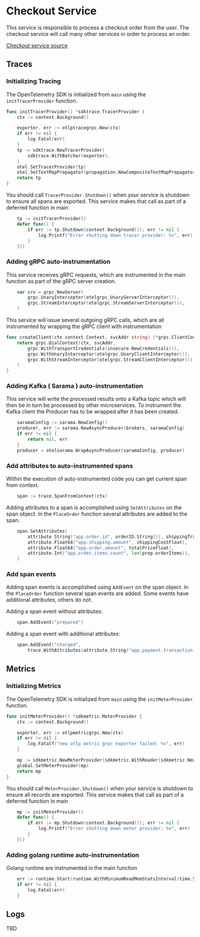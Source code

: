 # Checkout Service

This service is responsible to process a checkout order from the user. The
checkout service will call many other services in order to process an order.

[Checkout service source](../../src/checkoutservice/)

## Traces

### Initializing Tracing

The OpenTelemetry SDK is initialized from `main` using the `initTracerProvider`
function.

```go
func initTracerProvider() *sdktrace.TracerProvider {
    ctx := context.Background()

    exporter, err := otlptracegrpc.New(ctx)
    if err != nil {
        log.Fatal(err)
    }
    tp := sdktrace.NewTracerProvider(
        sdktrace.WithBatcher(exporter),
    )
    otel.SetTracerProvider(tp)
    otel.SetTextMapPropagator(propagation.NewCompositeTextMapPropagator(propagation.TraceContext{}, propagation.Baggage{}))
    return tp
}
```

You should call `TracerProvider.Shutdown()` when your service is shutdown to
ensure all spans are exported. This service makes that call as part of a
deferred function in main

```go
    tp := initTracerProvider()
    defer func() {
        if err := tp.Shutdown(context.Background()); err != nil {
            log.Printf("Error shutting down tracer provider: %v", err)
        }
    }()
```

### Adding gRPC auto-instrumentation

This service receives gRPC requests, which are instrumented in the main function
as part of the gRPC server creation.

```go
    var srv = grpc.NewServer(
        grpc.UnaryInterceptor(otelgrpc.UnaryServerInterceptor()),
        grpc.StreamInterceptor(otelgrpc.StreamServerInterceptor()),
    )
```

This service will issue several outgoing gRPC calls, which are all instrumented
by wrapping the gRPC client with instrumentation

```go
func createClient(ctx context.Context, svcAddr string) (*grpc.ClientConn, error) {
    return grpc.DialContext(ctx, svcAddr,
        grpc.WithTransportCredentials(insecure.NewCredentials()),
        grpc.WithUnaryInterceptor(otelgrpc.UnaryClientInterceptor()),
        grpc.WithStreamInterceptor(otelgrpc.StreamClientInterceptor()),
    )
}
```

### Adding Kafka ( Sarama ) auto-instrumentation

This service will write the processed results onto a Kafka topic which will then be in turn be processed by other 
microservices. 
To instrument the Kafka client the Producer has to be wrapped after it has been created. 

```go
	saramaConfig := sarama.NewConfig()
	producer, err := sarama.NewAsyncProducer(brokers, saramaConfig)
	if err != nil {
		return nil, err
	}
	producer = otelsarama.WrapAsyncProducer(saramaConfig, producer)
```

### Add attributes to auto-instrumented spans

Within the execution of auto-instrumented code you can get current span from
context.

```go
    span := trace.SpanFromContext(ctx)
```

Adding attributes to a span is accomplished using `SetAttributes` on the span
object. In the `PlaceOrder` function several attributes are added to the span.

```go
    span.SetAttributes(
        attribute.String("app.order.id", orderID.String()), shippingTrackingAttribute,
        attribute.Float64("app.shipping.amount", shippingCostFloat),
        attribute.Float64("app.order.amount", totalPriceFloat),
        attribute.Int("app.order.items.count", len(prep.orderItems)),
    )
```

### Add span events

Adding span events is accomplished using `AddEvent` on the span object. In the
`PlaceOrder` function several span events are added. Some events have
additional attributes, others do not.

Adding a span event without attributes:

```go
    span.AddEvent("prepared")
```

Adding a span event with additional attributes:

```go
    span.AddEvent("charged",
        trace.WithAttributes(attribute.String("app.payment.transaction.id", txID)))
```

## Metrics

### Initializing Metrics

The OpenTelemetry SDK is initialized from `main` using the `initMeterProvider`
function.

```go
func initMeterProvider() *sdkmetric.MeterProvider {
    ctx := context.Background()

    exporter, err := otlpmetricgrpc.New(ctx)
    if err != nil {
        log.Fatalf("new otlp metric grpc exporter failed: %v", err)
    }

    mp := sdkmetric.NewMeterProvider(sdkmetric.WithReader(sdkmetric.NewPeriodicReader(exporter)))
    global.SetMeterProvider(mp)
    return mp
}
```

You should call `MeterProvider.Shutdown()` when your service is shutdown to
ensure all records are exported. This service makes that call as part of a
deferred function in main

```go
    mp := initMeterProvider()
    defer func() {
        if err := mp.Shutdown(context.Background()); err != nil {
            log.Printf("Error shutting down meter provider: %v", err)
        }
    }()
```

### Adding golang runtime auto-instrumentation

Golang runtime are instrumented in the main function

```go
    err := runtime.Start(runtime.WithMinimumReadMemStatsInterval(time.Second))
    if err != nil {
        log.Fatal(err)
    }
```

## Logs

TBD
